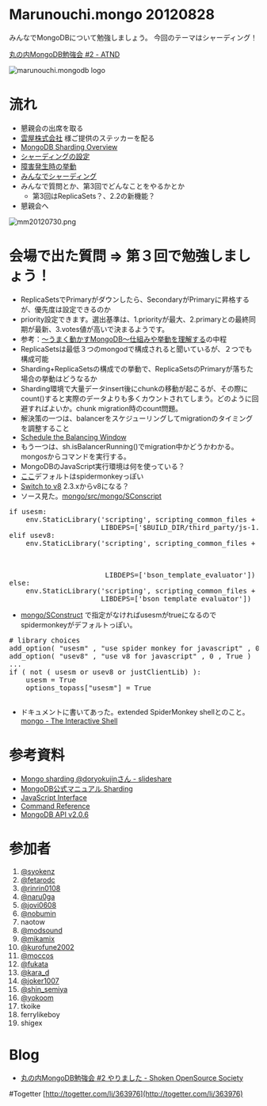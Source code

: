 Marunouchi.mongo 20120828
=================
みんなでMongoDBについて勉強しましょう。
今回のテーマはシャーディング！

[丸の内MongoDB勉強会 #2 - ATND](http://atnd.org/events/31234)

![marunouchi.mongodb logo](http://www.fedc.biz/~fujisaki/img/mongodb_logo.png)


# 流れ
* 懇親会の出席を取る
* [雲屋株式会社](http://kumoya.com/) 様ご提供のステッカーを配る
* [MongoDB Sharding Overview](https://github.com/syokenz/marunouchi-mongodb/tree/master/20120828/syokenz)
* [シャーディングの設定](https://github.com/syokenz/marunouchi-mongodb/tree/master/20120828/syokenz/step01)
* [障害発生時の挙動](https://github.com/syokenz/marunouchi-mongodb/tree/master/20120828/syokenz/step02)
* [みんなでシャーディング](https://github.com/syokenz/marunouchi-mongodb/tree/master/20120828/syokenz/step03)
* みんなで質問とか、第3回でどんなことをやるかとか
  * 第3回はReplicaSets？、2.2の新機能？
* 懇親会へ

![mm20120730.png](http://www.fedc.biz/~fujisaki/img/mm20120828.jpg)

# 会場で出た質問 => 第３回で勉強しましょう！
- ReplicaSetsでPrimaryがダウンしたら、SecondaryがPrimaryに昇格するが、優先度は設定できるのか
 - priority設定できます。選出基準は、1.priorityが最大、2.primaryとの最終同期が最新、3.votes値が高いで決まるようです。
 - 参考：[〜うまく動かすMongoDB〜仕組みや挙動を理解する](http://doryokujin.hatenablog.jp/entry/20110519/1305737343)の中程
- ReplicaSetsは最低３つのmongodで構成されると聞いているが、２つでも構成可能
- Sharding+ReplicaSetsの構成での挙動で、ReplicaSetsのPrimaryが落ちた場合の挙動はどうなるか
- Sharding環境で大量データinsert後にchunkの移動が起こるが、その際にcount()すると実際のデータよりも多くカウントされてしまう。どのように回避すればよいか。chunk migration時のcount問題。
 - 解決策の一つは、balancerをスケジューリングしてmigrationのタイミングを調整すること
 - [Schedule the Balancing Window](http://docs.mongodb.org/manual/administration/sharding/#schedule-the-balancing-window)
 - もう一つは、sh.isBalancerRunning()でmigration中かどうかわかる。mongosからコマンドを実行する。
- MongoDBのJavaScript実行環境は何を使っている？
 - [ここ](https://groups.google.com/forum/?fromgroups=#!topic/mongodb-user/PHeh_kB6VNY)デフォルトはspidermonkeyっぽい
 - [Switch to v8](https://jira.mongodb.org/browse/SERVER-2407)  2.3.xからv8になる？
 - ソース見た。[mongo/src/mongo/SConscript](https://github.com/mongodb/mongo/blob/master/src/mongo/SConscript)

<pre>
if usesm:
    env.StaticLibrary('scripting', scripting_common_files + ['scripting/engine_spidermonkey.cpp'],
                      LIBDEPS=['$BUILD_DIR/third_party/js-1.7/js', 'bson_template_evaluator'])
elif usev8:
    env.StaticLibrary('scripting', scripting_common_files + ['scripting/engine_v8.cpp',
                                                             'scripting/v8_db.cpp',
                                                             'scripting/v8_utils.cpp',
                                                             'scripting/v8_wrapper.cpp'],
                       LIBDEPS=['bson_template_evaluator'])
else:
    env.StaticLibrary('scripting', scripting_common_files + ['scripting/engine_none.cpp'],
                      LIBDEPS=['bson_template_evaluator'])
</pre>

- [mongo/SConstruct](https://github.com/mongodb/mongo/blob/master/SConstruct) で指定がなければusesmがtrueになるのでspidermonkeyがデフォルトっぽい。

<pre>
# library choices
add_option( "usesm" , "use spider monkey for javascript" , 0 , True )
add_option( "usev8" , "use v8 for javascript" , 0 , True )
...
if ( not ( usesm or usev8 or justClientLib) ):
    usesm = True
    options_topass["usesm"] = True
    
</pre>

- ドキュメントに書いてあった。extended SpiderMonkey shellとのこと。[mongo - The Interactive Shell](http://www.mongodb.org/display/DOCS/mongo+-+The+Interactive+Shell)


# 参考資料
* [Mongo sharding @doryokujinさん - slideshare](http://www.slideshare.net/doryokujin/mongo-sharding)  
* [MongoDB公式マニュアル Sharding](http://www.mongodb.org/display/DOCSJP/Sharding)  
* [JavaScript Interface](http://docs.mongodb.org/manual/reference/javascript/)
* [Command Reference](http://docs.mongodb.org/manual/reference/commands/)
* [MongoDB API v2.0.6](http://api.mongodb.org/js/2.0.6/)

# 参加者
1. [@syokenz](http://twitter.com/syokenz)
1. [@fetarodc](http://twitter.com/fetarodc)
1. [@rinrin0108](http://twitter.com/rinrin0108)
1. [@naru0ga](http://twitter.com/naru0ga)
1. [@jovi0608](http://twitter.com/jovi0608)
1. [@nobumin](http://twitter.com/nobumin)
1. naotow
1. [@modsound](http://twitter.com/modsound)
1. [@mikamix](http://twitter.com/mikamix)
1. [@kurofune2002](http://twitter.com/kurofune2002)
1. [@moccos](http://twitter.com/moccos)
1. [@fukata](http://twitter.com/fukata)
1. [@kara_d](http://twitter.com/kara_d)
1. [@joker1007](http://twitter.com/joker1007)
1. [@shin_semiya](http://twitter.com/shin_semiya)
1. [@yokoom](http://twitter.com/yokoom)
1. tkoike
1. ferrylikeboy
1. shigex



# Blog
* [丸の内MongoDB勉強会 #2 やりました - Shoken OpenSource Society](http://shoken.hatenablog.com/entry/2012/08/29/122101)

#Togetter
[http://togetter.com/li/363976](http://togetter.com/li/363976)


